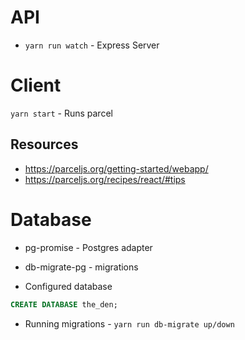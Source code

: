 
# API

* `yarn run watch` - Express Server

# Client

`yarn start` - Runs parcel

## Resources

* https://parceljs.org/getting-started/webapp/
* https://parceljs.org/recipes/react/#tips

# Database

* pg-promise - Postgres adapter
* db-migrate-pg - migrations

* Configured database
```sql
CREATE DATABASE the_den;
```
* Running migrations - `yarn run db-migrate up/down`
